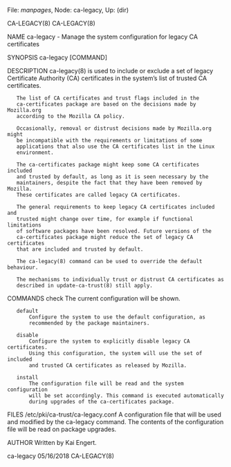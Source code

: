 File: *manpages*,  Node: ca-legacy,  Up: (dir)

CA-LEGACY(8)                                                      CA-LEGACY(8)



NAME
       ca-legacy - Manage the system configuration for legacy CA certificates

SYNOPSIS
       ca-legacy [COMMAND]

DESCRIPTION
       ca-legacy(8) is used to include or exclude a set of legacy Certificate
       Authority (CA) certificates in the system’s list of trusted CA
       certificates.

       The list of CA certificates and trust flags included in the
       ca-certificates package are based on the decisions made by Mozilla.org
       according to the Mozilla CA policy.

       Occasionally, removal or distrust decisions made by Mozilla.org might
       be incompatible with the requirements or limitations of some
       applications that also use the CA certificates list in the Linux
       environment.

       The ca-certificates package might keep some CA certificates included
       and trusted by default, as long as it is seen necessary by the
       maintainers, despite the fact that they have been removed by Mozilla.
       These certificates are called legacy CA certificates.

       The general requirements to keep legacy CA certificates included and
       trusted might change over time, for example if functional limitations
       of software packages have been resolved. Future versions of the
       ca-certificates package might reduce the set of legacy CA certificates
       that are included and trusted by default.

       The ca-legacy(8) command can be used to override the default behaviour.

       The mechanisms to individually trust or distrust CA certificates as
       described in update-ca-trust(8) still apply.

COMMANDS
       check
           The current configuration will be shown.

       default
           Configure the system to use the default configuration, as
           recommended by the package maintainers.

       disable
           Configure the system to explicitly disable legacy CA certificates.
           Using this configuration, the system will use the set of included
           and trusted CA certificates as released by Mozilla.

       install
           The configuration file will be read and the system configuration
           will be set accordingly. This command is executed automatically
           during upgrades of the ca-certificates package.

FILES
       /etc/pki/ca-trust/ca-legacy.conf
           A configuration file that will be used and modified by the
           ca-legacy command. The contents of the configuration file will be
           read on package upgrades.

AUTHOR
       Written by Kai Engert.



ca-legacy                         05/16/2018                      CA-LEGACY(8)
